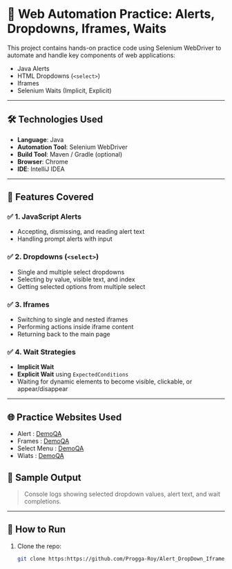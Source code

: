 
# 🚀 Web Automation Practice: Alerts, Dropdowns, Iframes, Waits

This project contains hands-on practice code using Selenium WebDriver to automate and handle key components of web applications:

- Java Alerts
- HTML Dropdowns (`<select>`)
- Iframes
- Selenium Waits (Implicit, Explicit)

---

## 🛠️ Technologies Used

- **Language**: Java  
- **Automation Tool**: Selenium WebDriver  
- **Build Tool**: Maven / Gradle (optional)  
- **Browser**: Chrome  
- **IDE**: IntelliJ IDEA 

---

## 📁 Features Covered

### ✅ 1. **JavaScript Alerts**
- Accepting, dismissing, and reading alert text
- Handling prompt alerts with input

### ✅ 2. **Dropdowns (`<select>`)**
- Single and multiple select dropdowns
- Selecting by value, visible text, and index
- Getting selected options from multiple select

### ✅ 3. **Iframes**
- Switching to single and nested iframes
- Performing actions inside iframe content
- Returning back to the main page

### ✅ 4. **Wait Strategies**
- **Implicit Wait**
- **Explicit Wait** using `ExpectedConditions`
- Waiting for dynamic elements to become visible, clickable, or appear/disappear

---

## 🌐 Practice Websites Used

- Alert : [DemoQA](https://demoqa.com/alerts)
- Frames : [DemoQA](https://demoqa.com/frames)
- Select Menu : [DemoQA](https://demoqa.com/select-menu)
- Wiats : [DemoQA](https://demoqa.com/dynamic-properties)


## 📸 Sample Output

> Console logs showing selected dropdown values, alert text, and wait completions.

---

## 🧪 How to Run

1. Clone the repo:
   ```bash
   git clone https:https://github.com/Progga-Roy/Alert_DropDown_Iframe_Waits_In_WebAutomation.git
